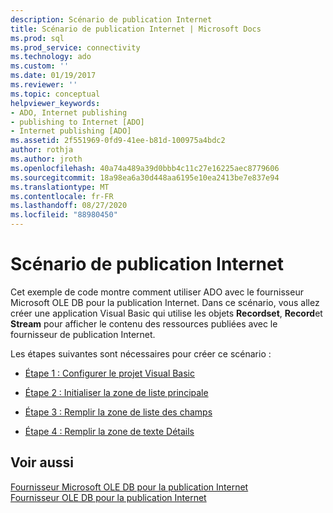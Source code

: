 ```yaml
---
description: Scénario de publication Internet
title: Scénario de publication Internet | Microsoft Docs
ms.prod: sql
ms.prod_service: connectivity
ms.technology: ado
ms.custom: ''
ms.date: 01/19/2017
ms.reviewer: ''
ms.topic: conceptual
helpviewer_keywords:
- ADO, Internet publishing
- publishing to Internet [ADO]
- Internet publishing [ADO]
ms.assetid: 2f551969-0fd9-41ee-b81d-100975a4bdc2
author: rothja
ms.author: jroth
ms.openlocfilehash: 40a74a489a39d0bbb4c11c27e16225aec8779606
ms.sourcegitcommit: 18a98ea6a30d448aa6195e10ea2413be7e837e94
ms.translationtype: MT
ms.contentlocale: fr-FR
ms.lasthandoff: 08/27/2020
ms.locfileid: "88980450"
---
```

# <a name="internet-publishing-scenario"></a>Scénario de publication Internet
Cet exemple de code montre comment utiliser ADO avec le fournisseur Microsoft OLE DB pour la publication Internet. Dans ce scénario, vous allez créer une application Visual Basic qui utilise les objets **Recordset**, **Record**et **Stream** pour afficher le contenu des ressources publiées avec le fournisseur de publication Internet.  
  
 Les étapes suivantes sont nécessaires pour créer ce scénario :  
  
-   [Étape 1 : Configurer le projet Visual Basic](./step-1-set-up-the-visual-basic-project.md)  
  
-   [Étape 2 : Initialiser la zone de liste principale](./step-2-initialize-the-main-list-box.md)  
  
-   [Étape 3 : Remplir la zone de liste des champs](./step-3-populate-the-fields-list-box.md)  
  
-   [Étape 4 : Remplir la zone de texte Détails](./step-4-populate-the-details-text-box.md)  
  
## <a name="see-also"></a>Voir aussi  
 [Fournisseur Microsoft OLE DB pour la publication Internet](../appendixes/microsoft-ole-db-provider-for-internet-publishing.md)   
 [Fournisseur OLE DB pour la publication Internet](./the-ole-db-provider-for-internet-publishing.md)